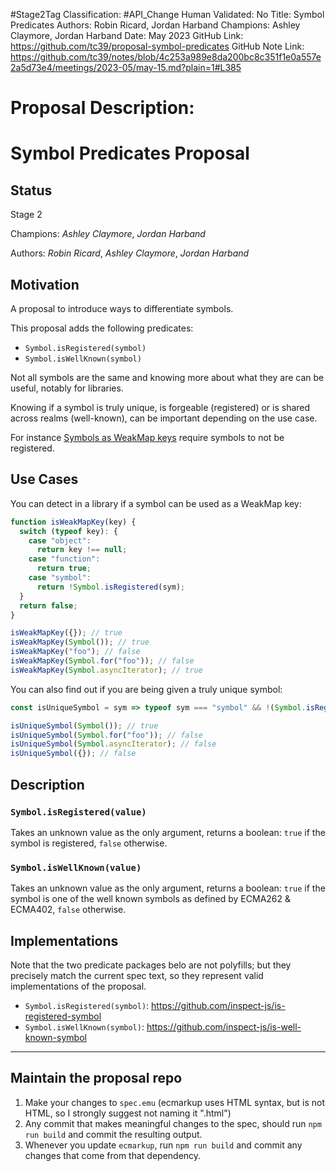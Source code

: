 #Stage2Tag
Classification: #API_Change
Human Validated: No
Title: Symbol Predicates
Authors: Robin Ricard, Jordan Harband
Champions: Ashley Claymore, Jordan Harband
Date: May 2023
GitHub Link: https://github.com/tc39/proposal-symbol-predicates
GitHub Note Link: https://github.com/tc39/notes/blob/4c253a989e8da200bc8c351f1e0a557e2a5d73e4/meetings/2023-05/may-15.md?plain=1#L385

# Proposal Description:
# Symbol Predicates Proposal

## Status

Stage 2

Champions: _Ashley Claymore_, _Jordan Harband_

Authors: _Robin Ricard_, _Ashley Claymore_, _Jordan Harband_

## Motivation

A proposal to introduce ways to differentiate symbols.

This proposal adds the following predicates:

- `Symbol.isRegistered(symbol)`
- `Symbol.isWellKnown(symbol)`

Not all symbols are the same and knowing more about what they are can be useful, notably for libraries.

Knowing if a symbol is truly unique, is forgeable (registered) or is shared across realms (well-known), can be important depending on the use case.

For instance [Symbols as WeakMap keys] require symbols to not be registered.

[Symbols as WeakMap keys]: https://github.com/tc39/proposal-symbols-as-weakmap-keys

## Use Cases

You can detect in a library if a symbol can be used as a WeakMap key:

```js
function isWeakMapKey(key) {
  switch (typeof key): {
    case "object":
      return key !== null;
    case "function":
      return true;
    case "symbol":
      return !Symbol.isRegistered(sym);
  }
  return false;
}

isWeakMapKey({}); // true
isWeakMapKey(Symbol()); // true
isWeakMapKey("foo"); // false
isWeakMapKey(Symbol.for("foo")); // false
isWeakMapKey(Symbol.asyncIterator); // true
```

You can also find out if you are being given a truly unique symbol:

```js
const isUniqueSymbol = sym => typeof sym === "symbol" && !(Symbol.isRegistered(sym) || Symbol.isWellKnown(sym));

isUniqueSymbol(Symbol()); // true
isUniqueSymbol(Symbol.for("foo")); // false
isUniqueSymbol(Symbol.asyncIterator); // false
isUniqueSymbol({}); // false
```

## Description

### `Symbol.isRegistered(value)`

Takes an unknown value as the only argument, returns a boolean: `true` if the symbol is registered, `false` otherwise.

### `Symbol.isWellKnown(value)`

Takes an unknown value as the only argument, returns a boolean: `true` if the symbol is one of the well known symbols as defined by ECMA262 & ECMA402, `false` otherwise.

## Implementations

Note that the two predicate packages belo are not polyfills; but they precisely match the current spec text, so they represent valid implementations of the proposal.

- `Symbol.isRegistered(symbol)`: https://github.com/inspect-js/is-registered-symbol
- `Symbol.isWellKnown(symbol)`: https://github.com/inspect-js/is-well-known-symbol

---

## Maintain the proposal repo

  1. Make your changes to `spec.emu` (ecmarkup uses HTML syntax, but is not HTML, so I strongly suggest not naming it ".html")
  1. Any commit that makes meaningful changes to the spec, should run `npm run build` and commit the resulting output.
  1. Whenever you update `ecmarkup`, run `npm run build` and commit any changes that come from that dependency.

  [explainer]: https://github.com/tc39/how-we-work/blob/HEAD/explainer.md
